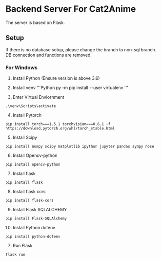 # Backend Server For Cat2Anime

The server is based on Flask.

## Setup

If there is no database setup, please change the branch to non-sql branch. DB connection and functions are removed.

### For Windows

1. Install Python (Ensure version is above 3.6)

2. Install venv
'''Python
py -m pip install --user virtualenv
'''

3. Enter Virtual Enviornment
```Script
.\venv\Scripts\activate
```

4. Install Pytorch
```
pip install torch===1.5.1 torchvision===0.6.1 -f https://download.pytorch.org/whl/torch_stable.html
```

5. Install Scipy
```
pip install numpy scipy matplotlib ipython jupyter pandas sympy nose
```

6. Install Opencv-python
```
pip install opencv-python
```

7. Install flask
```
pip install flask
```

8. Install flask cors
```
pip install flask-cors
```

9. Install Flask SQLALCHEMY
```
pip install Flask-SQLAlchemy
```

10. Install Python dotenv
```
pip install python-dotenv
```

7. Run Flask
```
flask run
```
